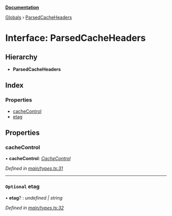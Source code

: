 **[Documentation](../README.md)**

[Globals](../README.md) › [ParsedCacheHeaders](parsedcacheheaders.md)

# Interface: ParsedCacheHeaders

## Hierarchy

* **ParsedCacheHeaders**

## Index

### Properties

* [cacheControl](parsedcacheheaders.md#cachecontrol)
* [etag](parsedcacheheaders.md#optional-etag)

## Properties

###  cacheControl

• **cacheControl**: *[CacheControl](cachecontrol.md)*

*Defined in [main/types.ts:31](https://github.com/bad-batch/cacheability/blob/251de40/src/main/types.ts#L31)*

___

### `Optional` etag

• **etag**? : *undefined | string*

*Defined in [main/types.ts:32](https://github.com/bad-batch/cacheability/blob/251de40/src/main/types.ts#L32)*